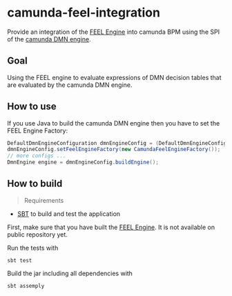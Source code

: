# camunda-feel-integration

Provide an integration of the [FEEL Engine](https://github.com/saig0/feel) into camunda BPM using the SPI of the [camunda DMN engine](https://github.com/camunda/camunda-engine-dmn). 

## Goal

Using the FEEL engine to evaluate expressions of DMN decision tables that are evaluated by the camunda DMN engine.

## How to use

If you use Java to build the camunda DMN engine then you have to set the FEEL Engine Factory:

```java
DefaultDmnEngineConfiguration dmnEngineConfig = (DefaultDmnEngineConfiguration) DmnEngineConfiguration.createDefaultDmnEngineConfiguration(); 
dmnEngineConfig.setFeelEngineFactory(new CamundaFeelEngineFactory());
// more configs ...
DmnEngine engine = dmnEngineConfig.buildEngine();
```

## How to build

> Requirements
* [SBT](http://www.scala-sbt.org) to build and test the application

First, make sure that you have built the [FEEL Engine](https://github.com/saig0/feel#how-to-build). It is not available on public repository yet.

Run the tests with
```
sbt test
```

Build the jar including all dependencies with
```
sbt assemply
```

